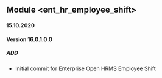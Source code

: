 ## Module <ent_hr_employee_shift>

#### 15.10.2020
#### Version 16.0.1.0.0
##### ADD
- Initial commit for Enterprise Open HRMS Employee Shift

